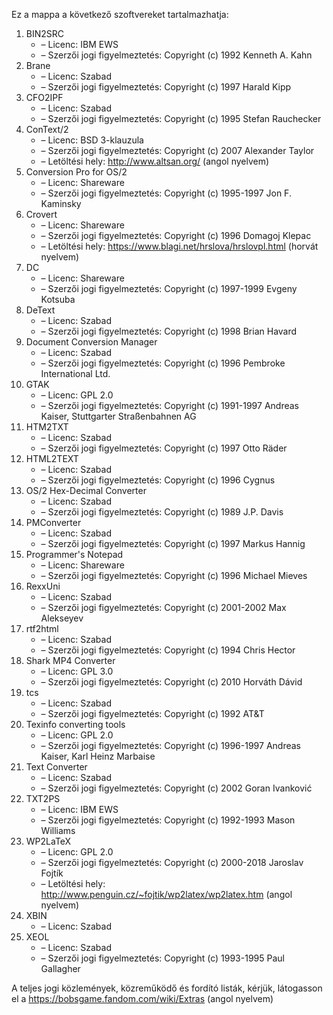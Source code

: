 ﻿Ez a mappa a következő szoftvereket tartalmazhatja:

1. BIN2SRC
   - – Licenc: IBM EWS
   - – Szerzői jogi figyelmeztetés: Copyright (c) 1992 Kenneth A. Kahn
2. Brane
   - – Licenc: Szabad
   - – Szerzői jogi figyelmeztetés: Copyright (c) 1997 Harald Kipp
3. CFO2IPF
   - – Licenc: Szabad
   - – Szerzői jogi figyelmeztetés: Copyright (c) 1995 Stefan Rauchecker
4. ConText/2
   - – Licenc: BSD 3-klauzula
   - – Szerzői jogi figyelmeztetés: Copyright (c) 2007 Alexander Taylor
   - – Letöltési hely: http://www.altsan.org/ (angol nyelvem)
5. Conversion Pro for OS/2
   - – Licenc: Shareware
   - – Szerzői jogi figyelmeztetés: Copyright (c) 1995-1997 Jon F. Kaminsky
6. Crovert
   - – Licenc: Shareware
   - – Szerzői jogi figyelmeztetés: Copyright (c) 1996 Domagoj Klepac
   - – Letöltési hely: https://www.blagi.net/hrslova/hrslovpl.html (horvát nyelvem)
7. DC
   - – Licenc: Shareware
   - – Szerzői jogi figyelmeztetés: Copyright (c) 1997-1999 Evgeny Kotsuba
8. DeText
   - – Licenc: Szabad
   - – Szerzői jogi figyelmeztetés: Copyright (c) 1998 Brian Havard
9. Document Conversion Manager
   - – Licenc: Szabad
   - – Szerzői jogi figyelmeztetés: Copyright (c) 1996 Pembroke International Ltd.
10. GTAK
    - – Licenc: GPL 2.0
    - – Szerzői jogi figyelmeztetés: Copyright (c) 1991-1997 Andreas Kaiser, Stuttgarter Straßenbahnen AG
11. HTM2TXT
    - – Licenc: Szabad
    - – Szerzői jogi figyelmeztetés: Copyright (c) 1997 Otto Räder
12. HTML2TEXT
    - – Licenc: Szabad
    - – Szerzői jogi figyelmeztetés: Copyright (c) 1996 Cygnus
13. OS/2 Hex-Decimal Converter
    - – Licenc: Szabad
    - – Szerzői jogi figyelmeztetés: Copyright (c) 1989 J.P. Davis
14. PMConverter
    - – Licenc: Szabad
    - – Szerzői jogi figyelmeztetés: Copyright (c) 1997 Markus Hannig
15. Programmer's Notepad
    - – Licenc: Shareware
    - – Szerzői jogi figyelmeztetés: Copyright (c) 1996 Michael Mieves
16. RexxUni
    - – Licenc: Szabad
    - – Szerzői jogi figyelmeztetés: Copyright (c) 2001-2002 Max Alekseyev
17. rtf2html
    - – Licenc: Szabad
    - – Szerzői jogi figyelmeztetés: Copyright (c) 1994 Chris Hector
18. Shark MP4 Converter
    - – Licenc: GPL 3.0
    - – Szerzői jogi figyelmeztetés: Copyright (c) 2010 Horváth Dávid
19. tcs
    - – Licenc: Szabad
    - – Szerzői jogi figyelmeztetés: Copyright (c) 1992 AT&T
20. Texinfo converting tools
    - – Licenc: GPL 2.0
    - – Szerzői jogi figyelmeztetés: Copyright (c) 1996-1997 Andreas Kaiser, Karl Heinz Marbaise
21. Text Converter
    - – Licenc: Szabad
    - – Szerzői jogi figyelmeztetés: Copyright (c) 2002 Goran Ivanković
22. TXT2PS
    - – Licenc: IBM EWS
    - – Szerzői jogi figyelmeztetés: Copyright (c) 1992-1993 Mason Williams
23. WP2LaTeX
    - – Licenc: GPL 2.0
    - – Szerzői jogi figyelmeztetés: Copyright (c) 2000-2018 Jaroslav Fojtík
    - – Letöltési hely: http://www.penguin.cz/~fojtik/wp2latex/wp2latex.htm (angol nyelvem)
24. XBIN
    - – Licenc: Szabad
25. XEOL
    - – Licenc: Szabad
    - – Szerzői jogi figyelmeztetés: Copyright (c) 1993-1995 Paul Gallagher

A teljes jogi közlemények, közreműködő és fordító listák, kérjük, látogasson el a https://bobsgame.fandom.com/wiki/Extras (angol nyelvem)
